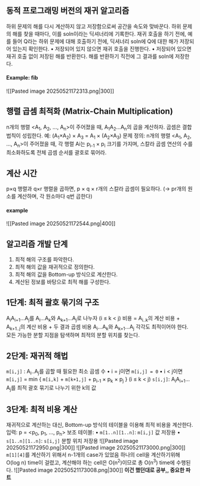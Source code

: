## 동적 프로그래밍 버전의 재귀 알고리즘
하위 문제의 해를 다시 계산하지 않고 저장함으로써 공간을 속도와 맞바꾼다.
하위 문제의 해를 찾을 때마다, 이를 soln이라는 딕셔너리에 기록한다.
	재귀 호출을 하기 전에, 예를 들어 Q라는 하위 문제에 대해 호출하기 전에, 딕셔너리 soln에 Q에 대한 해가 저장되어 있는지 확인한다.
	•	저장되어 있지 않으면 재귀 호출을 진행한다.
	•	저장되어 있으면 재귀 호출 없이 저장된 해를 반환한다.
	해를 반환하기 직전에 그 결과를 soln에 저장한다.
#### Example: fib
![[Pasted image 20250521172313.png|300]]
## 행렬 곱셈 최적화 (Matrix-Chain Multiplication)
n개의 행렬 <A<sub>1</sub>, A<sub>2</sub>, …, A<sub>n</sub>>이 주어졌을 때,
	A<sub>1</sub>A<sub>2</sub>…A<sub>n</sub>의 곱을 계산하자.
	곱셈은 결합 법칙이 성립한다.
		예: (A<sub>1</sub>×A<sub>2</sub>) × A<sub>3</sub> = A<sub>1</sub> × (A<sub>2</sub>×A<sub>3</sub>)
문제 정의:
n개의 행렬 <A<sub>1</sub>, A<sub>2</sub>, …, A<sub>n</sub>>이 주어졌을 때, 각 행렬 Ai는 p<sub>i-1</sub> × p<sub>i</sub> 크기를 가지며, 스칼라 곱셈 연산의 수를 최소화하도록 전체 곱셈 순서를 괄호로 묶어라.
## 계산 시간
p×q 행렬과 q×r 행렬을 곱하면,
p × q × r개의 스칼라 곱셈이 필요하다.
(→ pr개의 원소를 계산하며, 각 원소마다 q번 곱한다)
#### example
![[Pasted image 20250521172544.png|400]]
## 알고리즘 개발 단계
1.	최적 해의 구조를 파악한다.
2.	최적 해의 값을 재귀적으로 정의한다.
3.	최적 해의 값을 Bottom-up 방식으로 계산한다.
4.	계산된 정보를 바탕으로 최적 해를 구성한다.
## 1단계: 최적 괄호 묶기의 구조
A<sub>i</sub>A<sub>i+1</sub>…A<sub>j</sub>를 A<sub>i</sub>…A<sub>k</sub>와 A<sub>k+1</sub>…A<sub>j</sub>로 나누자 (i ≤ k < j)
비용 = A<sub>i..k</sub>의 계산 비용 + A<sub>k+1..j</sub>의 계산 비용 + 두 결과 곱셈 비용
A<sub>i</sub>…A<sub>k</sub>와 A<sub>k+1</sub>…A<sub>j</sub> 각각도 최적이어야 한다.
모든 가능한 분할 지점을 탐색하며 최적의 분할 위치를 찾는다.
## 2단계: 재귀적 해법
`m[i,j]` : A<sub>i</sub>..A<sub>j</sub>를 곱할 때 필요한 최소 곱셈 수
	•	i = j이면 `m[i,j] = 0`
	•	i < j이면 `m[i,j]` = min { `m[i,k]` + `m[k+1,j]` + p<sub>i-1</sub> × p<sub>k</sub> × p<sub>j</sub> } (i ≤ k < j)
`s[i,j]`: A<sub>i</sub>A<sub>i+1</sub>…A<sub>j</sub>를 최적 괄호 묶기로 나누기 위한 k의 값
## 3단계: 최적 비용 계산
재귀적으로 계산하는 대신, Bottom-up 방식의 테이블을 이용해 최적 비용을 계산한다.
입력: p = <p<sub>0</sub>, p<sub>1</sub>, …, p<sub>n</sub>>
보조 테이블:
	•	`m[1..n][1..n]`: `m[i,j]` 값 저장용
	•	`s[1..n][1..n]`: `s[i,j]` 분할 위치 저장용
![[Pasted image 20250521172950.png|300]]
![[Pasted image 20250521173000.png|300]]
`m[1][4]`를 계산하기 위해서 n-1개의 case가 있었음 
하나의 cell을 계산하기위해 O(log n) time이 걸렸고, 계산해야 하는 cell은 O(n<sup>2</sup>)이므로 총 O(n<sup>3</sup>) time에 수행된다.
![[Pasted image 20250521173008.png|300]]
**이건 했던대로 공부,, 중요한 파트**